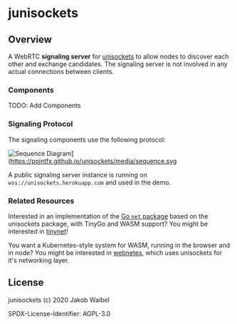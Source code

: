 # junisockets

## Overview 

A WebRTC **signaling server** for [unisockets](https://github.com/pojntfx/unisockets) to allow nodes to discover each other and exchange candidates. The signaling server is not involved in any actual connections between clients.

### Components 

TODO: Add Components

### Signaling Protocol

The signaling components use the following protocol:

![Sequence Diagram](https://pojntfx.github.io/unisockets/media/sequence.svg)](https://pojntfx.github.io/unisockets/media/sequence.svg

A public signaling server instance is running on `wss://unisockets.herokuapp.com` and used in the demo.

### Related Resources 

Interested in an implementation of the [Go `net` package](https://golang.org/pkg/net/) based on the unisockets package, with TinyGo and WASM support? You might be interested in [tinynet](https://github.com/pojntfx/tinynet)!

You want a Kubernetes-style system for WASM, running in the browser and in node? You might be interested in [webnetes](https://github.com/pojntfx/webnetes), which uses unisockets for it's networking layer.

## License

junisockets (c) 2020 Jakob Waibel

SPDX-License-Identifier: AGPL-3.0
